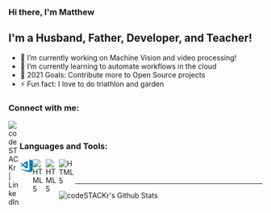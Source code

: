 ### Hi there, I'm Matthew

## I'm a Husband, Father, Developer, and Teacher!
- 🔭 I’m currently working on Machine Vision and video processing!
- 🌱 I’m currently learning to automate workflows in the cloud
- 🥅 2021 Goals: Contribute more to Open Source projects
- ⚡ Fun fact: I love to do triathlon and garden

### Connect with me:


[<img align="left" alt="codeSTACKr | LinkedIn" width="22px" src="https://cdn.jsdelivr.net/npm/simple-icons@v3/icons/linkedin.svg" />][linkedin]


<br />

### Languages and Tools:

<img align="left" alt="Visual Studio Code" width="26px" src="https://raw.githubusercontent.com/github/explore/80688e429a7d4ef2fca1e82350fe8e3517d3494d/topics/visual-studio-code/visual-studio-code.png" />
<img align="left" alt="HTML5" width="26px" src="https://www.postgresql.org/media/img/about/press/elephant.png" />
<img align="left" alt="HTML5" width="26px" src="https://encrypted-tbn0.gstatic.com/images?q=tbn%3AANd9GcQSZLdWpH4k2o3Lk1nDCUC9kja2Fmh21GKOIw&usqp=CAU" />
<img align="left" alt="HTML5" width="32px" src="https://images.ctfassets.net/k49d63tr8kcn/JKHU7Bsu1FgCOvSrniutu/840e86b4eb01cb6597ce01f4fb764d05/Amazon_SageMaker.png" />


<br />
<br />

---


<img align="left" alt="codeSTACKr's Github Stats" src="https://github-readme-stats.vercel.app/api?username=worksofindustry&show_icons=true&hide_border=true" />


[linkedin]: https://linkedin.com/in/matthew-linker-7073333a

